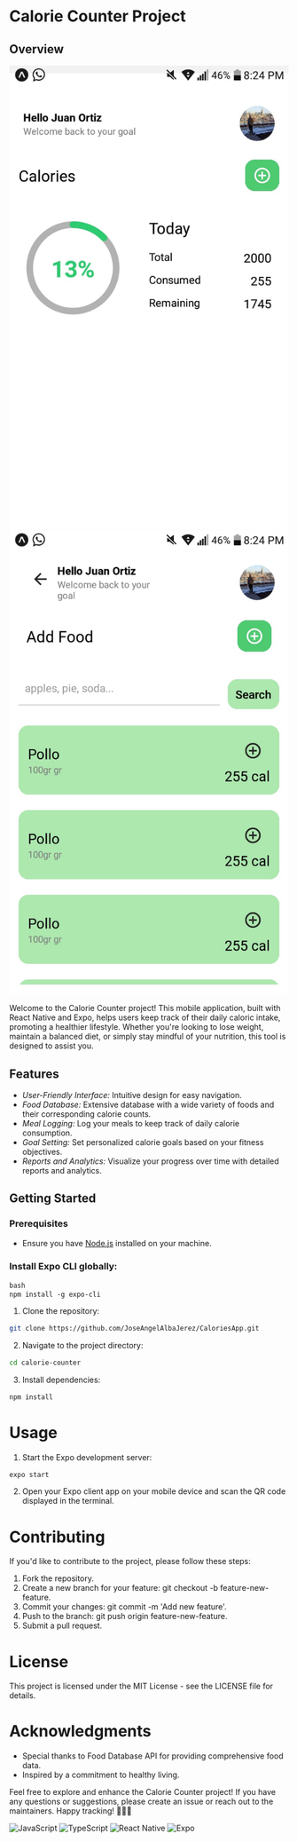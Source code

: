 # Calorie Counter Project

## Overview

![Calorie Counter Image](assets/Home.jpg)
![Calorie Counter Image](assets/add.jpg)

Welcome to the Calorie Counter project! This mobile application, built with React Native and Expo, helps users keep track of their daily caloric intake, promoting a healthier lifestyle. Whether you're looking to lose weight, maintain a balanced diet, or simply stay mindful of your nutrition, this tool is designed to assist you.


## Features

- *User-Friendly Interface:* Intuitive design for easy navigation.
- *Food Database:* Extensive database with a wide variety of foods and their corresponding calorie counts.
- *Meal Logging:* Log your meals to keep track of daily calorie consumption.
- *Goal Setting:* Set personalized calorie goals based on your fitness objectives.
- *Reports and Analytics:* Visualize your progress over time with detailed reports and analytics.

## Getting Started

### Prerequisites

- Ensure you have [Node.js](https://nodejs.org/) installed on your machine.

### Install Expo CLI globally:
```
bash
npm install -g expo-cli
```
1. Clone the repository:
``` bash
git clone https://github.com/JoseAngelAlbaJerez/CaloriesApp.git
```
2. Navigate to the project directory:
``` bash
cd calorie-counter
```
3. Install dependencies:
``` bash
npm install
```
#   Usage
1. Start the Expo development server:
``` bash
expo start
```
2. Open your Expo client app on your mobile device and scan the QR code displayed in the terminal.

# Contributing
If you'd like to contribute to the project, please follow these steps:

1. Fork the repository.
2. Create a new branch for your feature: git checkout -b feature-new-feature.
3. Commit your changes: git commit -m 'Add new feature'.
4. Push to the branch: git push origin feature-new-feature.
5. Submit a pull request.

# License
This project is licensed under the MIT License - see the LICENSE file for details.

# Acknowledgments
<ul>
<li> Special thanks to Food Database API for providing comprehensive food data. </li>
<li>Inspired by a commitment to healthy living.</li>
</ul>
Feel free to explore and enhance the Calorie Counter project! If you have any questions or suggestions, please create an issue or reach out to the maintainers. Happy tracking! 🥦🏋‍♂

![JavaScript](https://img.shields.io/badge/javascript-%23323330.svg?style=for-the-badge&logo=javascript&logoColor=%23F7DF1E)
![TypeScript](https://img.shields.io/badge/typescript-%23007ACC.svg?style=for-the-badge&logo=typescript&logoColor=white)
![React Native](https://img.shields.io/badge/react_native-%2320232a.svg?style=for-the-badge&logo=react&logoColor=%2361DAFB)
![Expo](https://img.shields.io/badge/expo-1C1E24?style=for-the-badge&logo=expo&logoColor=#D04A37)
